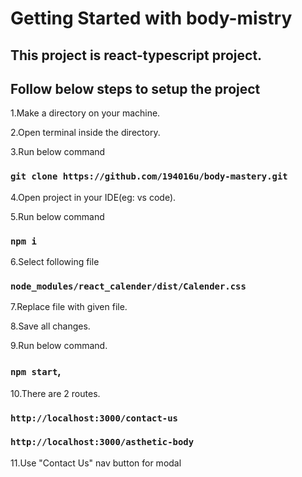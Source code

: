 # Getting Started with body-mistry

## This project is react-typescript project.

## Follow below steps to setup the project

1.Make a directory on your machine.

2.Open terminal inside the directory.

3.Run below command
### `git clone https://github.com/194016u/body-mastery.git`

4.Open project in your IDE(eg: vs code).

5.Run below command
### `npm i`

6.Select following file
### `node_modules/react_calender/dist/Calender.css`

7.Replace file with given file.

8.Save all changes.

9.Run below command.
### `npm start`,

10.There are 2 routes.
### `http://localhost:3000/contact-us`
### `http://localhost:3000/asthetic-body`

11.Use "Contact Us" nav button for modal 
